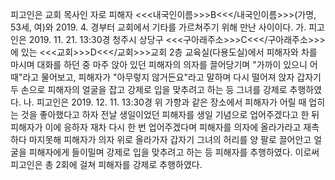 피고인은 교회 목사인 자로 피해자 <<<내국인이름>>>B<<</내국인이름>>>(가명, 53세, 여)와 2019. 4. 경부터 교회에서 기타를 가르쳐주기 위해 만난 사이이다.
가. 피고인은 2019. 11. 21. 13:30경 청주시 상당구 <<<구아래주소>>>C<<</구아래주소>>>에 있는 <<<교회>>>D<<</교회>>>교회 2층 교육실(다용도실)에서 피해자와 차를 마시며 대화를 하던 중 마주 앉아 있던 피해자의 의자를 끌어당기며 "가까이 있으니 어때"라고 물어보고, 피해자가 "아무렇지 않거든요"라고 말하며 다시 떨어져 앉자 갑자기 두 손으로 피해자의 얼굴을 잡고 강제로 입을 맞추려고 하는 등 그녀를 강제로 추행하였다.
나. 피고인은 2019. 12. 11. 13:30경 위 가항과 같은 장소에서 피해자가 어릴 때 업히는 것을 좋아했다고 하자 전날 생일이었던 피해자를 생일 기념으로 업어주겠다고 한 뒤 피해자가 이에 응하자 재차 다시 한 번 업어주겠다며 피해자를 의자에 올라가라고 재촉하다 마지못해 피해자가 의자 위로 올라가자 갑자기 그녀의 허리를 양 팔로 끌어안고 얼굴을 피해자에게 들이밀며 강제로 입을 맞추려고 하는 등 피해자를 추행하였다.
이로써 피고인은 총 2회에 걸쳐 피해자를 강제로 추행하였다.